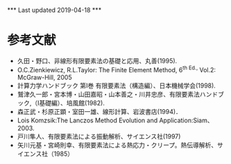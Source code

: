 *** Last updated 2019-04-18 ***

# 参考文献

  - 久田・野口、非線形有限要素法の基礎と応用、丸善(1995).
  - O.C.Zienkiewicz, R.L.Taylor: The Finite Element Method, 6<sup>th</sup><sup> Ed.,</sup> Vol.2: McGraw-Hill, 2005
  - 計算力学ハンドブック 第I巻 有限要素法（構造編）、日本機械学会(1998).
  - 鷲津久一郎・宮本博・山田嘉昭・山本善之・川井忠彦、有限要素法ハンドブック,（I基礎編）、培風館(1982).
  - 森正武・杉原正顕・室田一雄、線形計算、岩波書店(1994)．
  - Lois Komzsik:The Lanczos Method Evolution and Application:Siam、2003.
  - 戸川隼人、有限要素法による振動解析、サイエンス社(1997)
  - 矢川元基・宮崎則幸、有限要素法による熱応力・クリープ。熱伝導解析、サイエンス社（1985）
